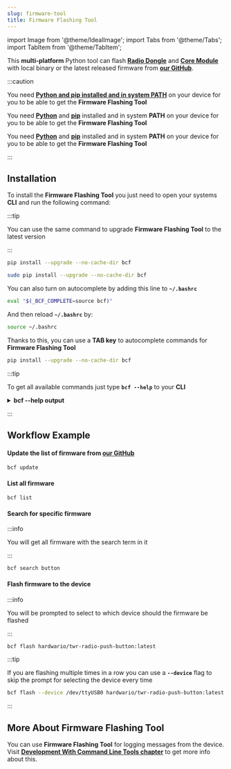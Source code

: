 ```yaml
---
slug: firmware-tool
title: Firmware Flashing Tool
---
```

import Image from '@theme/IdealImage';
import Tabs from '@theme/Tabs';
import TabItem from '@theme/TabItem';

This **multi-platform** Python tool can flash [**Radio Dongle**](../hardware-modules/about-radio-dongle.md) and [**Core Module**](../hardware-modules/about-core-module.md) with local binary or the latest released firmware from [**our GitHub**](https://github.com/orgs/hardwario/repositories?q=twr-&type=all&language=&sort=).

:::caution

<Tabs groupId="operating-system">
<TabItem value="windows" label="Windows" default>

You need [**Python and pip installed and in system PATH**](https://www.tutorialspoint.com/how-to-install-python-in-windows) on your device for you to be able to get the **Firmware Flashing Tool**

</TabItem>
<TabItem value="linux" label="Linux">

You need [**Python**](https://www.python.org/downloads/) and [**pip**](https://www.geeksforgeeks.org/how-to-install-pip-in-linux/) installed and in system **PATH** on your device for you to be able to get the **Firmware Flashing Tool**

</TabItem>
<TabItem value="macOS" label="macOS">

You need [**Python**](https://www.python.org/downloads/) and [**pip**](https://www.geeksforgeeks.org/how-to-install-pip-in-macos/) installed and in system **PATH** on your device for you to be able to get the **Firmware Flashing Tool**

</TabItem>
</Tabs>

:::

## Installation

To install the **Firmware Flashing Tool** you just need to open your systems **CLI** and run the following command:

:::tip

You can use the same command to upgrade **Firmware Flashing Tool** to the latest version

:::

<Tabs groupId="operating-system">
<TabItem value="windows" label="Windows" default>

```bash
pip install --upgrade --no-cache-dir bcf
```

</TabItem>
<TabItem value="linux" label="Linux">

```bash
sudo pip install --upgrade --no-cache-dir bcf
```

You can also turn on autocomplete by adding this line to **`~/.bashrc`**

```bash
eval "$(_BCF_COMPLETE=source bcf)"
```

And then reload **`~/.bashrc`** by:

```bash
source ~/.bashrc
```

Thanks to this, you can use a **TAB key** to autocomplete commands for **Firmware Flashing Tool**

</TabItem>
<TabItem value="macOS" label="macOS">

```bash
pip install --upgrade --no-cache-dir bcf
```

</TabItem>
</Tabs>

:::tip

To get all available commands just type **`bcf --help`** to your **CLI**

<details><summary><b>bcf --help output</b></summary>
<p>

  ``` showLineNumbers
  Usage: bcf [OPTIONS] COMMAND [ARGS]...

  HARDWARIO Firmware Tool.

  Options:
  -d, --device TEXT  Device path.
  --version          Show the version and exit.
  --help             Show this message and exit.

  Commands:
  clean    Clean cache.
  create   Create new firmware.
  devices  Print available devices.
  eeprom   Work with EEPROM.
  flash    Flash firmware.
  help     Show help.
  list     List firmware.
  log      Show log.
  pull     Pull firmware to cache.
  read     Download firmware to file.
  reset    Reset core module.
  search   Search in firmware names and descriptions.
  source   Firmware source.
  test     Test firmware source.
  update   Update list of available firmware.
  ```

</p>
</details>

:::

## Workflow Example

#### Update the list of firmware from [our GitHub](https://github.com/orgs/hardwario/repositories?q=twr-&type=all&language=&sort=)

```bash
bcf update
```

#### List all firmware

```bash
bcf list
```

#### Search for specific firmware

:::info

You will get all firmware with the search term in it

:::

```bash
bcf search button
```

#### Flash firmware to the device

:::info

You will be prompted to select to which device should the firmware be flashed

:::

```bash
bcf flash hardwario/twr-radio-push-button:latest
```

:::tip

If you are flashing multiple times in a row you can use a **`--device`** flag to skip the prompt for selecting the device every time

```bash
bcf flash --device /dev/ttyUSB0 hardwario/twr-radio-push-button:latest
```

:::

## More About Firmware Flashing Tool

You can use **Firmware Flashing Tool** for logging messages from the device. Visit [**Development With Command Line Tools chapter**](../firmware-development/development-with-cli-tools.md) to get more info about this.







